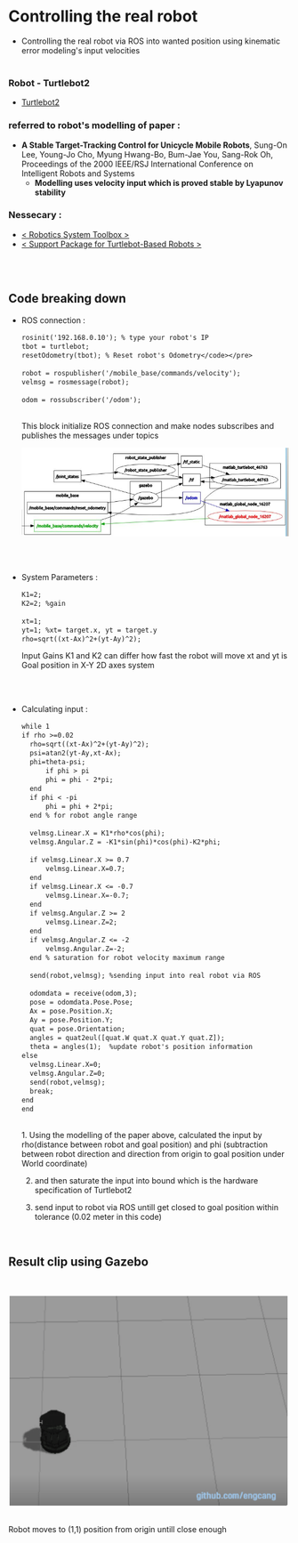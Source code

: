 # Controlling the real robot
+ Controlling the real robot via ROS into wanted position using kinematic error modeling's input velocities
</br></br>
### Robot - Turtlebot2
+ [Turtlebot2](https://www.turtlebot.com/turtlebot2/)

### referred to robot's modelling of paper : 
+ **A Stable Target-Tracking Control for Unicycle Mobile Robots**, Sung-On Lee, Young-Jo Cho, Myung Hwang-Bo, Bum-Jae You, Sang-Rok Oh, Proceedings of the 2000 IEEE/RSJ International Conference on Intelligent Robots and Systems 
  + **Modelling uses velocity input which is proved stable by Lyapunov stability**


### Nessecary :
+ [< Robotics System Toolbox >](https://kr.mathworks.com/help/robotics/classeslist.html)
+ [< Support Package for Turtlebot-Based Robots >](https://kr.mathworks.com/help/supportpkg/turtlebotrobot/index.html)

</br></br>
## Code breaking down

+ ROS connection :

  ~~~
  rosinit('192.168.0.10'); % type your robot's IP
  tbot = turtlebot;
  resetOdometry(tbot); % Reset robot's Odometry</code></pre>

  robot = rospublisher('/mobile_base/commands/velocity');
  velmsg = rosmessage(robot);

  odom = rossubscriber('/odom');
  ~~~
  </br>
  This block initialize ROS connection and make nodes subscribes and publishes the messages under topics
  <p align="center">
  <img src="https://github.com/engcang/image-files/blob/master/turtlebot2/rqt1.JPG" width="700"/>
  </p>

  </br></br>
+ System Parameters :

  ~~~
  K1=2;
  K2=2; %gain

  xt=1;
  yt=1; %xt= target.x, yt = target.y
  rho=sqrt((xt-Ax)^2+(yt-Ay)^2);
  ~~~
  Input Gains K1 and K2 can differ how fast the robot will move
  xt and yt is Goal position in X-Y 2D axes system

</br></br>

+ Calculating input :

  ~~~
  while 1
  if rho >=0.02
    rho=sqrt((xt-Ax)^2+(yt-Ay)^2);
    psi=atan2(yt-Ay,xt-Ax);
    phi=theta-psi;
        if phi > pi
        phi = phi - 2*pi;
    end
    if phi < -pi
        phi = phi + 2*pi;
    end % for robot angle range

    velmsg.Linear.X = K1*rho*cos(phi);
    velmsg.Angular.Z = -K1*sin(phi)*cos(phi)-K2*phi;

    if velmsg.Linear.X >= 0.7
        velmsg.Linear.X=0.7;
    end
    if velmsg.Linear.X <= -0.7
        velmsg.Linear.X=-0.7;
    end
    if velmsg.Angular.Z >= 2
        velmsg.Linear.Z=2;
    end
    if velmsg.Angular.Z <= -2
        velmsg.Angular.Z=-2;
    end % saturation for robot velocity maximum range
    
    send(robot,velmsg); %sending input into real robot via ROS
    
    odomdata = receive(odom,3);
    pose = odomdata.Pose.Pose;
    Ax = pose.Position.X;
    Ay = pose.Position.Y;
    quat = pose.Orientation;
    angles = quat2eul([quat.W quat.X quat.Y quat.Z]);
    theta = angles(1);  %update robot's position information
  else
    velmsg.Linear.X=0;
    velmsg.Angular.Z=0;
    send(robot,velmsg);
    break;
  end
  end
  ~~~
  </br>
  1. Using the modelling of the paper above, calculated the input by rho(distance between robot and goal position) and phi (subtraction between robot direction and direction from origin to goal position under World coordinate)
  
  2. and then saturate the input into bound which is the hardware specification of Turtlebot2
  
  3. send input to robot via ROS untill get closed to goal position within tolerance (0.02 meter in this code)
  
  </br>
## Result clip using Gazebo
</br>
  <p align="center">
  <img src="https://github.com/engcang/image-files/blob/master/turtlebot2/kinematic_1coma1.gif" width="500"/>
  </p>
  </br>
  Robot moves to (1,1) position from origin untill close enough

